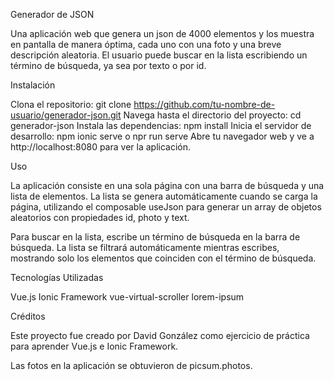 Generador de JSON

Una aplicación web que genera un json de 4000 elementos y los muestra en pantalla de manera óptima, cada uno con una foto y una breve descripción aleatoria. El usuario puede buscar en la lista escribiendo un término de búsqueda, ya sea por texto o por id.

Instalación

Clona el repositorio: git clone https://github.com/tu-nombre-de-usuario/generador-json.git
Navega hasta el directorio del proyecto: cd generador-json
Instala las dependencias: npm install
Inicia el servidor de desarrollo: npm ionic serve o npr run serve
Abre tu navegador web y ve a http://localhost:8080 para ver la aplicación.

Uso

La aplicación consiste en una sola página con una barra de búsqueda y una lista de elementos. La lista se genera automáticamente cuando se carga la página, utilizando el composable useJson para generar un array de objetos aleatorios con propiedades id, photo y text.

Para buscar en la lista, escribe un término de búsqueda en la barra de búsqueda. La lista se filtrará automáticamente mientras escribes, mostrando solo los elementos que coinciden con el término de búsqueda.

Tecnologías Utilizadas

Vue.js
Ionic Framework
vue-virtual-scroller
lorem-ipsum

Créditos

Este proyecto fue creado por David González como ejercicio de práctica para aprender Vue.js e Ionic Framework.

Las fotos en la aplicación se obtuvieron de picsum.photos.
